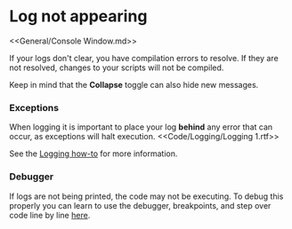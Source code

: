 # Log not appearing

<<General/Console Window.md>>  

If your logs don't clear, you have compilation errors to resolve. If they are not resolved, changes to your scripts will not be compiled.

Keep in mind that the **Collapse** toggle can also hide new messages.  

### Exceptions
When logging it is important to place your log **behind** any error that can occur, as exceptions will halt execution.
<<Code/Logging/Logging 1.rtf>>  

See the [Logging how-to](How-to.md) for more information.  

### Debugger
If logs are not being printed, the code may not be executing. To debug this properly you can learn to use the debugger, breakpoints, and step over code line by line [here](../Debugger.md).
